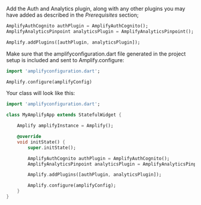Add the Auth and Analytics plugin, along with any other plugins you may have added as described in the *Prerequisites* section; 

```dart
AmplifyAuthCognito authPlugin = AmplifyAuthCognito();
AmplifyAnalyticsPinpoint analyticsPlugin = AmplifyAnalyticsPinpoint();

Amplify.addPlugins([authPlugin, analyticsPlugin]);
```

Make sure that the amplifyconfiguration.dart file generated in the project setup is included and sent to Amplify.configure: 

```dart 
import 'amplifyconfiguration.dart';

Amplify.configure(amplifyConfig)
```

Your class will look like this:

```dart
import 'amplifyconfiguration.dart';

class MyAmplifyApp extends StatefulWidget {

    Amplify amplifyInstance = Amplify();

    @override
    void initState() {
        super.initState(); 

        AmplifyAuthCognito authPlugin = AmplifyAuthCognito();
        AmplifyAnalyticsPinpoint analyticsPlugin = AmplifyAnalyticsPinpoint();

        Amplify.addPlugins([authPlugin, analyticsPlugin]);

        Amplify.configure(amplifyConfig); 
    }
}
```
